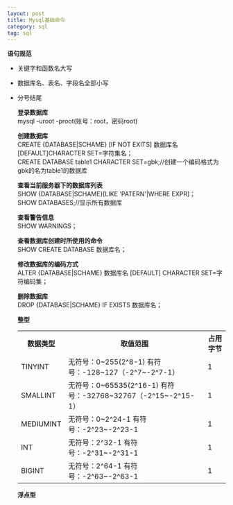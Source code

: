 ```yaml
---
layout: post
title: Mysql基础命令
category: sql
tag: sql
---
```

**语句规范**  
- 关键字和函数名大写  
- 数据库名、表名、字段名全部小写  
- 分号结尾  
  
  **登录数据库**  
  mysql -uroot -proot(账号：root，密码root)  

  **创建数据库**  
  CREATE {DATABASE|SCHAME} [IF NOT EXITS] 数据库名 [DEFAULT]CHARACTER SET=字符集名；  
  CREATE DATABASE table1 CHARACTER SET=gbk;//创建一个编码格式为gbk的名为table1的数据库

   **查看当前服务器下的数据库列表**    
   	SHOW {DATABASE|SCHAME}[LIKE 'PATERN'|WHERE EXPR]；  
  	SHOW DATABASES;//显示所有数据库  
  
  **查看警告信息**  
  	SHOW WARNINGS；  

  **查看数据库创建时所使用的命令**  
   SHOW CREATE DATABASE 数据库名；  

  **修改数据库的编码方式**  
  ALTER {DATABASE|SCHAME} 数据库名 [DEFAULT] CHARACTER SET=字符编码集；  

  **删除数据库**  
  DROP {DATABASE|SCHAME} IF EXISTS 数据库名；  
  
  **整型**  
  <table> 
	<tr>
	<th>数据类型</th>
	<th>取值范围</th>
	<th>占用字节</th>
	</tr>

	<tr>
	<td>TINYINT</td>
	<td>无符号：0~255(2^8-1)
		有符号：-128~127（-2^7~-2^7-1）</td>
	<td>1</td>
	</tr>

	<tr>
	<td>SMALLINT</td>
	<td>无符号：0~65535(2^16-1)
		有符号：-32768~32767（-2^15~-2^15-1）</td>
	<td>1</td>
	</tr>

	<tr>
	<td>MEDIUMINT</td>
	<td>无符号：0~2^24-1
		有符号：-2^23~-2^23-1</td>
	<td>1</td>
	</tr>

	<tr>
	<td>INT</td>
	<td>无符号：2^32-1
		有符号：-2^31~-2^31-1</td>
	<td>1</td>
	</tr>

	<tr>
	<td>BIGINT</td>
	<td>无符号：2^64-1
		有符号：-2^63~-2^63-1</td>
	<td>1</td>
	</tr>
  </table>
    
  **浮点型**  
	<img src="">

  
